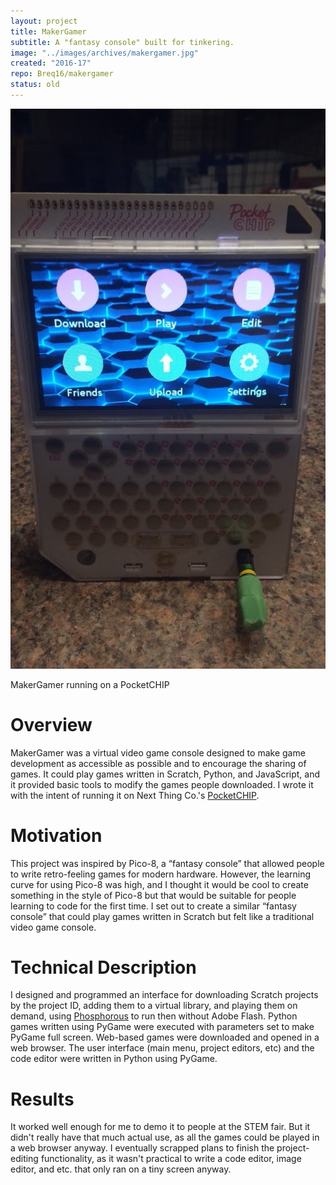 ```yaml
---
layout: project
title: MakerGamer
subtitle: A "fantasy console" built for tinkering.
image: "../images/archives/makergamer.jpg"
created: "2016-17"
repo: Breq16/makergamer
status: old
---
```


![](../images/archives/makergamer.jpg)

<Caption>
MakerGamer running on a PocketCHIP
</Caption>

# Overview
MakerGamer was a virtual video game console designed to make game development as accessible as possible and to encourage the sharing of games. It could play games written in Scratch, Python, and JavaScript, and it provided basic tools to modify the games people downloaded. I wrote it with the intent of running it on Next Thing Co.'s [PocketCHIP](https://www.theverge.com/circuitbreaker/2016/7/19/12227806/pocketchip-review-portable-linux-computer).

# Motivation
This project was inspired by Pico-8, a “fantasy console” that allowed people to write retro-feeling games for modern hardware. However, the learning curve for using Pico-8 was high, and I thought it would be cool to create something in the style of Pico-8 but that would be suitable for people learning to code for the first time. I set out to create a similar “fantasy console” that could play games written in Scratch but felt like a traditional video game console.

# Technical Description
I designed and programmed an interface for downloading Scratch projects by the project ID, adding them to a virtual library, and playing them on demand, using [Phosphorous](https://phosphorus.github.io/) to run then without Adobe Flash. Python games written using PyGame were executed with parameters set to make PyGame full screen. Web-based games were downloaded and opened in a web browser. The user interface (main menu, project editors, etc) and the code editor were written in Python using PyGame.

# Results

It worked well enough for me to demo it to people at the STEM fair. But it didn't really have that much actual use, as all the games could be played in a web browser anyway. I eventually scrapped plans to finish the project-editing functionality, as it wasn't practical to write a code editor, image editor, and etc. that only ran on a tiny screen anyway.

